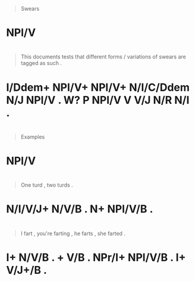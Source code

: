 > Swears
# NPl/V
>
#
> This    documents tests  that       different forms / variations of swears are tagged as  such .
# I/Ddem+ NPl/V+    NPl/V+ N/I/C/Ddem N/J       NPl/V . W?         P  NPl/V  V   V/J    N/R N/I  .
>
#
> Examples
# NPl/V
>
#
> One      turd  , two turds   .
# N/I/V/J+ N/V/B . N+  NPl/V/B .
>
#
> I  fart  , you're farting , he     farts   , she farted .
# I+ N/V/B . +      V/B     . NPr/I+ NPl/V/B . I+  V/J+/B .
